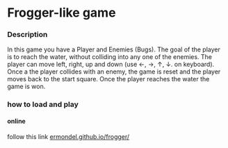 Frogger-like game
===============================

### Description
In this game you have a Player and Enemies (Bugs). 
The goal of the player is to reach the water, without colliding into any one of the enemies. 
The player can move left, right, up and down (use ←, →, ↑, ↓. on keyboard).
Once a the player collides with an enemy, the game is reset and the player moves back to the start square. 
Once the player reaches the water the game is won.

### how to load and play
#### online
follow this link [ermondel.github.io/frogger/](https://ermondel.github.io/frogger/)
